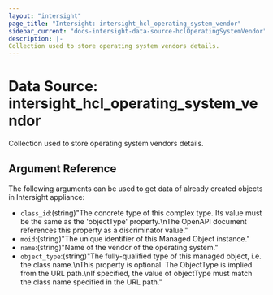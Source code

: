 ```yaml
---
layout: "intersight"
page_title: "Intersight: intersight_hcl_operating_system_vendor"
sidebar_current: "docs-intersight-data-source-hclOperatingSystemVendor"
description: |-
Collection used to store operating system vendors details.
---
```


# Data Source: intersight_hcl_operating_system_vendor
Collection used to store operating system vendors details.
## Argument Reference
The following arguments can be used to get data of already created objects in Intersight appliance:
* `class_id`:(string)"The concrete type of this complex type. Its value must be the same as the 'objectType' property.\nThe OpenAPI document references this property as a discriminator value."
* `moid`:(string)"The unique identifier of this Managed Object instance."
* `name`:(string)"Name of the vendor of the operating system."
* `object_type`:(string)"The fully-qualified type of this managed object, i.e. the class name.\nThis property is optional. The ObjectType is implied from the URL path.\nIf specified, the value of objectType must match the class name specified in the URL path."
